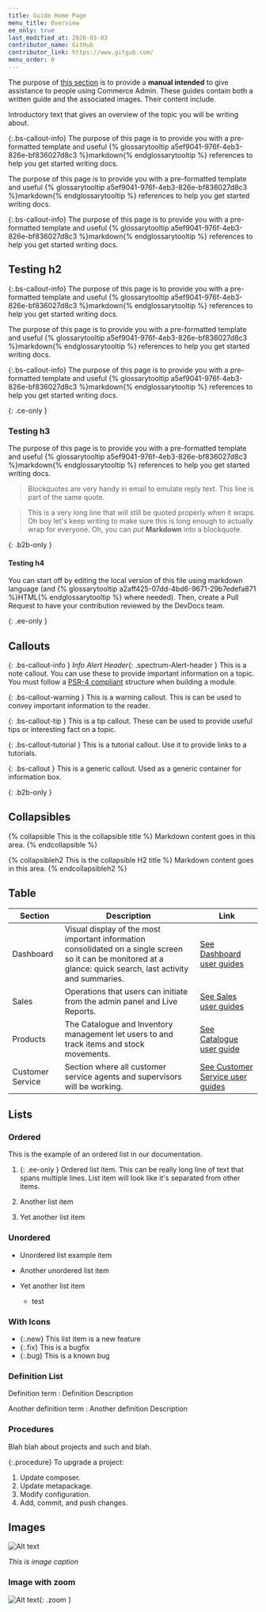 ```yaml
---
title: Guide Home Page
menu_title: Overview
ee_only: true
last_modified_at: 2020-03-03
contributor_name: GitHub
contributor_link: https://www.gitgub.com/
menu_order: 0
---
```


The purpose of [this section](https://www.google.com) is to provide a **manual intended** to give assistance to people using Commerce Admin. These guides contain both a written guide and the associated images. Their content include.

Introductory text that gives an overview of the topic you will be writing about.

{:.bs-callout-info}
The purpose of this page is to provide you with a pre-formatted template and useful {% glossarytooltip a5ef9041-976f-4eb3-826e-bf836027d8c3 %}markdown{% endglossarytooltip %} references to help you get started writing docs.

The purpose of this page is to provide you with a pre-formatted template and useful {% glossarytooltip a5ef9041-976f-4eb3-826e-bf836027d8c3 %}markdown{% endglossarytooltip %} references to help you get started writing docs.

{:.bs-callout-info}
The purpose of this page is to provide you with a pre-formatted template and useful {% glossarytooltip a5ef9041-976f-4eb3-826e-bf836027d8c3 %}markdown{% endglossarytooltip %} references to help you get started writing docs.
## Testing h2

{:.bs-callout-info}
The purpose of this page is to provide you with a pre-formatted template and useful {% glossarytooltip a5ef9041-976f-4eb3-826e-bf836027d8c3 %}markdown{% endglossarytooltip %} references to help you get started writing docs.

The purpose of this page is to provide you with a pre-formatted template and useful {% glossarytooltip a5ef9041-976f-4eb3-826e-bf836027d8c3 %}markdown{% endglossarytooltip %} references to help you get started writing docs.

{:.bs-callout-info}
The purpose of this page is to provide you with a pre-formatted template and useful {% glossarytooltip a5ef9041-976f-4eb3-826e-bf836027d8c3 %}markdown{% endglossarytooltip %} references to help you get started writing docs.

{: .ce-only }
### Testing h3

The purpose of this page is to provide you with a pre-formatted template and useful {% glossarytooltip a5ef9041-976f-4eb3-826e-bf836027d8c3 %}markdown{% endglossarytooltip %} references to help you get started writing docs.

> Blockquotes are very handy in email to emulate reply text.
> This line is part of the same quote.

> This is a very long line that will still be quoted properly when it wraps. Oh boy let's keep writing to make sure this is long enough to actually wrap for everyone. Oh, you can *put* **Markdown** into a blockquote.

{: .b2b-only }
#### Testing h4

You can start off by editing the local version of this file using markdown language (and {% glossarytooltip a2aff425-07dd-4bd6-9671-29b7edefa871 %}HTML{% endglossarytooltip %} where needed). Then, create a Pull Request to have your contribution reviewed by the DevDocs team.

{: .ee-only }
## Callouts

{: .bs-callout-info }
*Info Alert Header*{: .spectrum-Alert-header }
This is a note callout. You can use these to provide important information on a topic.
You must follow a <a href="http://www.php-fig.org/psr/psr-4/">PSR-4 compliant</a> structure when building a module.

{: .bs-callout-warning }
This is a warning callout. This is can be used to convey important information to the reader.

{: .bs-callout-tip }
This is a tip callout. These can be used to provide useful tips or interesting fact on a topic.

{: .bs-callout-tutorial }
This is a tutorial callout. Use it to provide links to a tutorials.

{: .bs-callout }
This is a generic callout. Used as a generic container for information box.

{: .b2b-only }
## Collapsibles

{% collapsible This is the collapsible title %}
  Markdown content goes in this area.
{% endcollapsible %}

{% collapsibleh2 This is the collapsible H2 title %}
  Markdown content goes in this area.
{% endcollapsibleh2 %}

## Table

| Section          | Description                                                                                                                                                     | Link                                         |
| ---------------- | --------------------------------------------------------------------------------------------------------------------------------------------------------------- | -------------------------------------------- |
| Dashboard        | Visual display of the most important information consolidated on a single screen so it can be monitored at a glance: quick search, last activity and summaries. | [See Dashboard user guides](subpage/)        |
| Sales            | Operations that users can initiate from the admin panel and Live Reports.                                                                                       | [See Sales user guides](subpage/)            |
| Products         | The Catalogue and Inventory management let users to  and track items and stock movements.                                                                       | [See Catalogue user guide](subpage/)         |
| Customer Service | Section where all customer service agents and supervisors will be working.                                                                                      | [See Customer Service user guides](subpage/) |


## Lists

### Ordered

This is the example of an ordered list in our documentation.

1. {: .ee-only } Ordered list item. This can be really long line of text that spans multiple lines. List item will look like it's separated from other items.
1. Another list item

1. Yet another list item

### Unordered

*  Unordered list example item
*  Another unordered list item

*  Yet another list item
   *  test

### With Icons

*  {:.new} This list item is a new feature
*  {:.fix} This is a bugfix
*  {:.bug} This is a known bug

### Definition List

Definition term
: Definition Description

Another definition term
: Another definition Description

### Procedures

Blah blah about projects and such and blah.

{:.procedure}
To upgrade a project:

1. Update composer.
1. Update metapackage.
1. Modify configuration.
1. Add, commit, and push changes.

## Images

![Alt text](http://via.placeholder.com/1000x500)

_This is image caption_

### Image with zoom

![Alt text](http://via.placeholder.com/1000x500){: .zoom }
